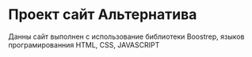 <h1>Проект сайт Альтернатива</h1> 
<p>Данны сайт выполнен с использование библиотеки Boostrep, языков програмированния HTML, CSS, JAVASCRIPT</p>
